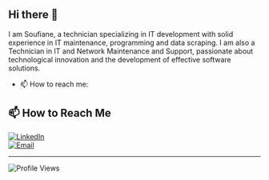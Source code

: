 ## Hi there 👋

I am Soufiane, a technician specializing in IT development with solid experience in IT maintenance, programming and data scraping. I am also a Technician in IT and Network Maintenance and Support, passionate about technological innovation and the development of effective software solutions.


- 📫 How to reach me:


## 📫 How to Reach Me

[![LinkedIn](https://img.shields.io/badge/LINKEDIN-%230077B5?style=for-the-badge&logo=linkedin)](https://www.linkedin.com/in/soufiane-babty-284941209/)  
[![Email](https://img.shields.io/badge/EMAIL-D14836?style=for-the-badge&logo=gmail&logoColor=white)](mailto:babty.soufiane@gmail.com)  

---  

![Profile Views](https://komarev.com/ghpvc/?username=YOUR-GITHUB-USERNAME&color=blue)
